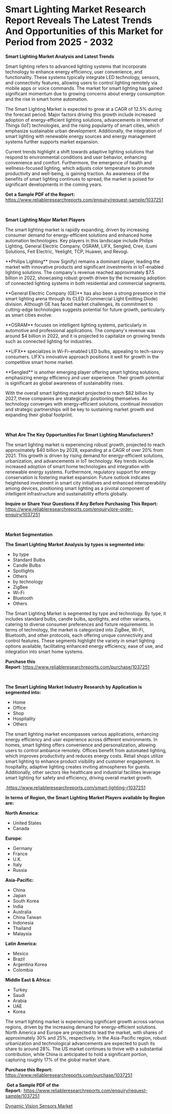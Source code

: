 <p><h1>Smart Lighting Market Research Report Reveals The Latest Trends And Opportunities of this Market for Period from 2025 - 2032</h1></p><p><strong>Smart Lighting Market Analysis and Latest Trends</strong></p>
<p><p>Smart lighting refers to advanced lighting systems that incorporate technology to enhance energy efficiency, user convenience, and functionality. These systems typically integrate LED technology, sensors, and connectivity features, allowing users to control lighting remotely via mobile apps or voice commands. The market for smart lighting has gained significant momentum due to growing concerns about energy consumption and the rise in smart home automation.</p><p>The Smart Lighting Market is expected to grow at a CAGR of 12.5% during the forecast period. Major factors driving this growth include increased adoption of energy-efficient lighting solutions, advancements in Internet of Things (IoT) technologies, and the rising popularity of smart cities, which emphasize sustainable urban development. Additionally, the integration of smart lighting with renewable energy sources and energy management systems further supports market expansion.</p><p>Current trends highlight a shift towards adaptive lighting solutions that respond to environmental conditions and user behavior, enhancing convenience and comfort. Furthermore, the emergence of health and wellness-focused lighting, which adjusts color temperature to promote productivity and well-being, is gaining traction. As awareness of the benefits of smart lighting continues to spread, the market is poised for significant developments in the coming years.</p></p>
<p><strong>Get a Sample PDF of the Report:&nbsp;</strong> <a href="https://www.reliableresearchreports.com/enquiry/request-sample/1037251?utm_campaign=2315&utm_medium=2&utm_source=Github&utm_content=ia&utm_term=10022025&utm_id=smart-lighting">https://www.reliableresearchreports.com/enquiry/request-sample/1037251</a></p>
<p>&nbsp;</p>
<p><strong>Smart Lighting Major Market Players</strong></p>
<p><p>The smart lighting market is rapidly expanding, driven by increasing consumer demand for energy-efficient solutions and enhanced home automation technologies. Key players in this landscape include Philips Lighting, General Electric Company, OSRAM, LIFX, Sengled, Cree, iLumi Solutions, Feit Electric, Yeelight, TCP, Huawei, and Revogi.</p><p>**Philips Lighting** (now Signify) remains a dominant player, leading the market with innovative products and significant investments in IoT-enabled lighting solutions. The company's revenue reached approximately $7.5 billion in 2022, showcasing robust growth driven by the increasing adoption of connected lighting systems in both residential and commercial segments.</p><p>**General Electric Company (GE)** has also been a strong presence in the smart lighting arena through its CLED (Commercial Light Emitting Diode) division. Although GE has faced market challenges, its commitment to cutting-edge technologies suggests potential for future growth, particularly as smart cities evolve.</p><p>**OSRAM** focuses on intelligent lighting systems, particularly in automotive and professional applications. The company's revenue was around $4 billion in 2022, and it is projected to capitalize on growing trends such as connected lighting for industries.</p><p>**LIFX** specializes in Wi-Fi-enabled LED bulbs, appealing to tech-savvy consumers. LIFX's innovative approach positions it well for growth in the competitive smart home market.</p><p>**Sengled** is another emerging player offering smart lighting solutions, emphasizing energy efficiency and user experience. Their growth potential is significant as global awareness of sustainability rises.</p><p>With the overall smart lighting market projected to reach $82 billion by 2027, these companies are strategically positioning themselves. As technology converges with energy-efficient solutions, continual innovation and strategic partnerships will be key to sustaining market growth and expanding their global footprint.</p></p>
<p>&nbsp;</p>
<p><strong>What Are The Key Opportunities For Smart Lighting Manufacturers?</strong></p>
<p><p>The smart lighting market is experiencing robust growth, projected to reach approximately $40 billion by 2028, expanding at a CAGR of over 20% from 2021. This growth is driven by rising demand for energy-efficient solutions, urbanization, and advancements in IoT technology. Key trends include increased adoption of smart home technologies and integration with renewable energy systems. Furthermore, regulatory support for energy conservation is fostering market expansion. Future outlook indicates heightened investment in smart city initiatives and enhanced interoperability among devices, positioning smart lighting as a pivotal component of intelligent infrastructure and sustainability efforts globally.</p></p>
<p><strong>Inquire or Share Your Questions If Any Before Purchasing This Report:</strong> <a href="https://www.reliableresearchreports.com/enquiry/pre-order-enquiry/1037251?utm_campaign=2315&utm_medium=2&utm_source=Github&utm_content=ia&utm_term=10022025&utm_id=smart-lighting">https://www.reliableresearchreports.com/enquiry/pre-order-enquiry/1037251</a></p>
<p>&nbsp;</p>
<p><strong>Market Segmentation</strong></p>
<p><strong>The Smart Lighting Market Analysis by types is segmented into:</strong></p>
<p><ul><li>by type</li><li>Standard Bulbs</li><li>Candle Bulbs</li><li>Spotlights</li><li>Others</li><li>by technology</li><li>ZigBee</li><li>Wi-Fi</li><li>Bluetooth</li><li>Others</li></ul></p>
<p><p>The Smart Lighting Market is segmented by type and technology. By type, it includes standard bulbs, candle bulbs, spotlights, and other variants, catering to diverse consumer preferences and fixture requirements. In terms of technology, the market is categorized into ZigBee, Wi-Fi, Bluetooth, and other protocols, each offering unique connectivity and control features. These segments highlight the variety in smart lighting options available, facilitating enhanced energy efficiency, ease of use, and integration into smart home systems.</p></p>
<p><strong>Purchase this Report:&nbsp;</strong><a href="https://www.reliableresearchreports.com/purchase/1037251?utm_campaign=2315&utm_medium=2&utm_source=Github&utm_content=ia&utm_term=10022025&utm_id=smart-lighting">https://www.reliableresearchreports.com/purchase/1037251</a></p>
<p>&nbsp;</p>
<p><strong>The Smart Lighting Market Industry Research by Application is segmented into:</strong></p>
<p><ul><li>Home</li><li>Office</li><li>Shop</li><li>Hospitality</li><li>Others</li></ul></p>
<p><p>The smart lighting market encompasses various applications, enhancing energy efficiency and user experience across different environments. In homes, smart lighting offers convenience and personalization, allowing users to control ambiance remotely. Offices benefit from automated lighting, which improves productivity and reduces energy costs. Retail shops utilize smart lighting to enhance product visibility and customer engagement. In hospitality, adaptive lighting creates inviting atmospheres for guests. Additionally, other sectors like healthcare and industrial facilities leverage smart lighting for safety and efficiency, driving overall market growth.</p></p>
<p><a href="https://www.reliableresearchreports.com/smart-lighting-r1037251?utm_campaign=2315&utm_medium=2&utm_source=Github&utm_content=ia&utm_term=10022025&utm_id=smart-lighting">&nbsp;https://www.reliableresearchreports.com/smart-lighting-r1037251</a></p>
<p><strong>In terms of Region, the Smart Lighting Market Players available by Region are:</strong></p>
<p>
    <p> <strong> North America: </strong>
        <ul>
            <li>United States</li>
            <li>Canada</li>
        </ul>
        </p> 
    <p> <strong> Europe: </strong>
        <ul>
            <li>Germany</li>
            <li>France</li>
            <li>U.K.</li>
            <li>Italy</li>
            <li>Russia</li>
        </ul>
        </p> 
    <p> <strong> Asia-Pacific: </strong>
        <ul>
            <li>China</li>
            <li>Japan</li>
            <li>South Korea</li>
            <li>India</li>
            <li>Australia</li>
            <li>China Taiwan</li>
            <li>Indonesia</li>
            <li>Thailand</li>
            <li>Malaysia</li>
        </ul>
        </p> 
    <p> <strong> Latin America: </strong>
        <ul>
            <li>Mexico</li>
            <li>Brazil</li>
            <li>Argentina Korea</li>
            <li>Colombia</li>
        </ul>
        </p> 
    <p> <strong> Middle East & Africa: </strong>
        <ul>
            <li>Turkey</li>
            <li>Saudi</li>
            <li>Arabia</li>
            <li>UAE</li>
            <li>Korea</li>
        </ul>
    </p>
    </p>
<p><p>The smart lighting market is experiencing significant growth across various regions, driven by the increasing demand for energy-efficient solutions. North America and Europe are projected to lead the market, with shares of approximately 30% and 25%, respectively. In the Asia-Pacific region, robust urbanization and technological advancements are expected to push its share to around 28%. The US market continues to thrive with a substantial contribution, while China is anticipated to hold a significant portion, capturing roughly 17% of the global market share.</p></p>
<p><strong>Purchase this Report: </strong><a href="https://www.reliableresearchreports.com/purchase/1037251?utm_campaign=2315&utm_medium=2&utm_source=Github&utm_content=ia&utm_term=10022025&utm_id=smart-lighting">https://www.reliableresearchreports.com/purchase/1037251</a></p>
<p>&nbsp;<strong>Get a Sample PDF of the Report:&nbsp;&nbsp;</strong><a href="https://www.reliableresearchreports.com/enquiry/request-sample/1037251?utm_campaign=2315&utm_medium=2&utm_source=Github&utm_content=ia&utm_term=10022025&utm_id=smart-lighting">https://www.reliableresearchreports.com/enquiry/request-sample/1037251</a></p>
<p><strong></strong></p>
<p><p><a href="https://github.com/alberthagorsuch/Market-Research-Report-List-1/blob/main/dynamic-vision-sensors-market.md?utm_campaign=2315&utm_medium=2&utm_source=Github&utm_content=ia&utm_term=10022025&utm_id=smart-lighting">Dynamic Vision Sensors Market</a></p></p>